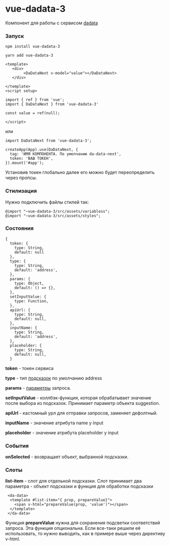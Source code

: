 # vue-dadata-3

Компонент для работы с сервисом [dadata](https://dadata.ru/)

### Запуск

```
npm install vue-dadata-3
```

```
yarn add vue-dadata-3
```


```
<template>
   <div>
        <DaDataNext v-model="value"></DaDataNext>
   </div>

</template>
<script setup>

import { ref } from 'vue';
import { DaDataNext } from 'vue-dadata-3'

const value = ref(null);

</script>
```

или

```
import DaDataNext from 'vue-dadata-3';

createApp(App).use(DaDataNext, {
  tag: 'ИМЯ КОМПОНЕНТА. По умолчанию da-data-next',
  token: 'ВАШ ТОКЕН',
}).mount('#app');

```
Установив токен глобально далее его можно будет переопределить через пропсы.

### Стилизация

Нужно подключить файлы стилей так:
```
@import "~vue-dadata-3/src/assets/variabless";
@import "~vue-dadata-3/src/assets/styles";
```


### Состояния

```
{
  token: {
    type: String,
    default: null
  },
  type: {
    type: String,
    default: 'address',
  },
  params: {
    type: Object,
    default: () => {},
  },
  setInputValue: {
    type: Function,
  },
  apiUrl: {
    type: String,
    default: null,
  },
  inputName: {
    type: String,
    default: 'address',
  },
  placeholder: {
    type: String,
    default: null,
  }
```

**token** - токен сервиса

**type** - тип [подсказок](https://dadata.ru/suggestions/usage/) по умолчанию address

**params** - [параметры](https://confluence.hflabs.ru/display/SGTDOC/HTTP+API) запроса.

**setInputValue** - коллбэк-функция, которая обрабатывает значение после выбора из подсказок. Принимает параметр объекта suggestion.

**apiUrl** - кастомный урл для отправки запросов, заменяет дефолтный.

**inputName** - значение атрибута name у input

**placeholder** - значение атрибута placeholder у input


### События

**onSelected** - возвращает объект, выбранной подсказки.

### Слоты

**list-item** - слот для отдельной подсказки. Слот принимает два параметра - объект подсказки и функция для обработки подсказки

```
 <da-data>
  <template #list-item="{ prop, prepareValue}">
    <span v-html="prepareValue(prop, 'value')"></span>
  </template>
 </da-data>
```

Функция **prepareValue** нужна для сохранения подсветки соответствий запроса. 
Эта функция опциональна. Если все-таки решили её использовать, то нужно выводить, как в примере выше через директиву v-html.

